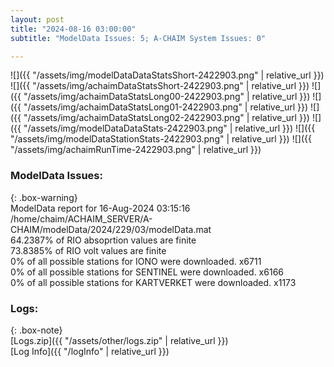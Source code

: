 ```yaml
---
layout: post
title: "2024-08-16 03:00:00"
subtitle: "ModelData Issues: 5; A-CHAIM System Issues: 0"

---
```


![]({{ "/assets/img/modelDataDataStatsShort-2422903.png" | relative_url }})
![]({{ "/assets/img/achaimDataStatsShort-2422903.png" | relative_url }})
![]({{ "/assets/img/achaimDataStatsLong00-2422903.png" | relative_url }})
![]({{ "/assets/img/achaimDataStatsLong01-2422903.png" | relative_url }})
![]({{ "/assets/img/achaimDataStatsLong02-2422903.png" | relative_url }})
![]({{ "/assets/img/modelDataDataStats-2422903.png" | relative_url }})
![]({{ "/assets/img/modelDataStationStats-2422903.png" | relative_url }})
![]({{ "/assets/img/achaimRunTime-2422903.png" | relative_url }})


### ModelData Issues:  
  
{: .box-warning}  
 ModelData report for 16-Aug-2024 03:15:16   
 /home/chaim/ACHAIM_SERVER/A-CHAIM/modelData/2024/229/03/modelData.mat   
 64.2387% of RIO absoprtion values are finite   
 73.8385% of RIO volt values are finite   
 0% of all possible stations for IONO were downloaded. x6711   
 0% of all possible stations for SENTINEL were downloaded. x6166   
 0% of all possible stations for KARTVERKET were downloaded. x1173   
  


### Logs:  
  
{: .box-note}  
[Logs.zip]({{ "/assets/other/logs.zip" | relative_url }})  
[Log Info]({{ "/logInfo" | relative_url }})  

